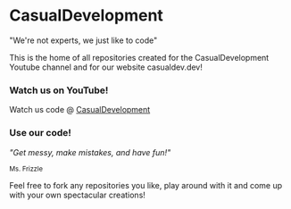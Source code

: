 # CasualDevelopment
"We're not experts, we just like to code"

This is the home of all repositories created for the CasualDevelopment Youtube channel and for our website casualdev.dev! 

### Watch us on YouTube!
Watch us code @ [CasualDevelopment](https://www.youtube.com/channel/UCdlgnwlj8WgDoeFa_p3AW4g)

### Use our code!
*"Get messy, make mistakes, and have fun!"*

<sub>Ms. Frizzle</sub>

Feel free to fork any repositories you like, play around with it and come up with your own spectacular creations!
